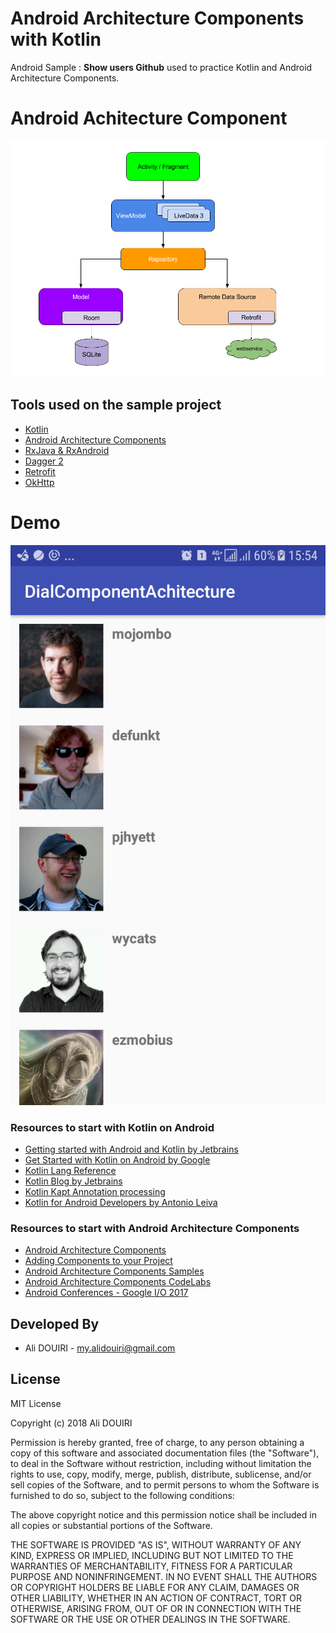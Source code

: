 # Android Architecture Components with Kotlin


Android Sample : **Show users Github** used to practice Kotlin and Android Architecture Components.


# Android Achitecture Component

![](media/architecture_component.png)


Tools used on the sample project
------------------------------------
* [Kotlin][6]
* [Android Architecture Components][1]
* [RxJava & RxAndroid][2]
* [Dagger 2][3]
* [Retrofit][4]
* [OkHttp][5]

[1]: https://developer.android.com/topic/libraries/architecture/adding-components.html
[2]: https://github.com/ReactiveX/RxAndroid
[3]: https://github.com/google/dagger
[4]: https://github.com/square/retrofit
[5]: https://github.com/square/okhttp
[6]: https://kotlinlang.org/


# Demo
![](media/screen.png)



### Resources to start with Kotlin on Android

* [Getting started with Android and Kotlin by Jetbrains][7]
* [Get Started with Kotlin on Android by Google][8]
* [Kotlin Lang Reference][9]
* [Kotlin Blog by Jetbrains][10]
* [Kotlin Kapt Annotation processing][11]
* [Kotlin for Android Developers by Antonio Leiva][12]

 [7]: https://kotlinlang.org/docs/tutorials/kotlin-android.html
[8]: https://developer.android.com/kotlin/get-started.html
[9]: https://kotlinlang.org/docs/reference/
[10]: https://blog.jetbrains.com/kotlin/
[11]: https://kotlinlang.org/docs/reference/kapt.html
[12]: https://antonioleiva.com/kotlin-android-developers-book/



### Resources to start with Android Architecture Components 

* [Android Architecture Components][13]
* [Adding Components to your Project][14]
* [Android Architecture Components Samples][15]
* [Android Architecture Components CodeLabs][16]
* [Android Conferences - Google I/O 2017][17]

[13]: https://developer.android.com/topic/libraries/architecture/index.html
[14]: https://developer.android.com/topic/libraries/architecture/adding-components.html
[15]: https://github.com/googlesamples/android-architecture-components
[16]: https://codelabs.developers.google.com/?cat=Android
[17]: https://www.youtube.com/results?search_query=google+I%2FO+android+components

Developed By
------------

* Ali DOUIRI  - <my.alidouiri@gmail.com>

License
-------

MIT License

Copyright (c) 2018 Ali DOUIRI

Permission is hereby granted, free of charge, to any person obtaining a copy
of this software and associated documentation files (the "Software"), to deal
in the Software without restriction, including without limitation the rights
to use, copy, modify, merge, publish, distribute, sublicense, and/or sell
copies of the Software, and to permit persons to whom the Software is
furnished to do so, subject to the following conditions:

The above copyright notice and this permission notice shall be included in all
copies or substantial portions of the Software.

THE SOFTWARE IS PROVIDED "AS IS", WITHOUT WARRANTY OF ANY KIND, EXPRESS OR
IMPLIED, INCLUDING BUT NOT LIMITED TO THE WARRANTIES OF MERCHANTABILITY,
FITNESS FOR A PARTICULAR PURPOSE AND NONINFRINGEMENT. IN NO EVENT SHALL THE
AUTHORS OR COPYRIGHT HOLDERS BE LIABLE FOR ANY CLAIM, DAMAGES OR OTHER
LIABILITY, WHETHER IN AN ACTION OF CONTRACT, TORT OR OTHERWISE, ARISING FROM,
OUT OF OR IN CONNECTION WITH THE SOFTWARE OR THE USE OR OTHER DEALINGS IN THE
SOFTWARE.


